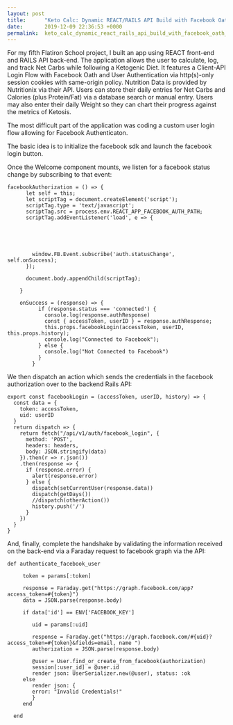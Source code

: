 ```yaml
---
layout: post
title:      "Keto Calc: Dynamic REACT/RAILS API Build with Facebook Oath/User Login Flow"
date:       2019-12-09 22:36:53 +0000
permalink:  keto_calc_dynamic_react_rails_api_build_with_facebook_oath_user_login_flow
---
```



For my fifth Flatiron School project, I built an app using REACT front-end and RAILS API back-end. The application allows the user to calculate, log, and track Net Carbs while following a Ketogenic Diet. It features a Client-API Login Flow with Facebook Oath and User Authentication via http(s)-only session cookies with same-origin policy. Nutrition Data is provided by Nutritionix via their API. Users can store their daily entries for Net Carbs and Calories (plus Protein/Fat) via a database search or manual entry. Users may also enter their daily Weight so they can chart their progress against the metrics of Ketosis.

The most difficult part of the application was coding a custom user login flow allowing for Facebook Authenticaton. 

The basic idea is to initialize the facebook sdk and launch the facebook login button. 

Once the Welcome component mounts, we listen for a facebook status change by subscribing to that event:



```
facebookAuthorization = () => {
      let self = this;
      let scriptTag = document.createElement('script');
      scriptTag.type = 'text/javascript';
      scriptTag.src = process.env.REACT_APP_FACEBOOK_AUTH_PATH;
      scriptTag.addEventListener('load', e => {
    




        window.FB.Event.subscribe('auth.statusChange', self.onSuccess);
      });

      document.body.appendChild(scriptTag);

    }

    onSuccess = (response) => {
          if (response.status === 'connected') {
            console.log(response.authResponse)
            const { accessToken, userID } = response.authResponse;
            this.props.facebookLogin(accessToken, userID, this.props.history);
            console.log("Connected to Facebook");
          } else {
            console.log("Not Connected to Facebook")
          }
        }
```


We then dispatch an action which sends the credentials in the facebook authorization over to the backend Rails API:


```
export const facebookLogin = (accessToken, userID, history) => {
  const data = {
    token: accessToken,
    uid: userID
  }
  return dispatch => {
    return fetch("/api/v1/auth/facebook_login", {
      method: 'POST',
      headers: headers,
      body: JSON.stringify(data)
    }).then(r => r.json())
    .then(response => {
      if (response.error) {
        alert(response.error)
      } else {
        dispatch(setCurrentUser(response.data))
        dispatch(getDays())
        //dispatch(otherAction())
        history.push('/')
      }
    })
  }
}
```


And, finally, complete the handshake by validating the information received on the back-end via a Faraday request to facebook graph via the API:
```
def authenticate_facebook_user

     token = params[:token]

     response = Faraday.get("https://graph.facebook.com/app?access_token=#{token}")
     data = JSON.parse(response.body)

     if data['id'] == ENV['FACEBOOK_KEY']

        uid = params[:uid]

        response = Faraday.get("https://graph.facebook.com/#{uid}?access_token=#{token}&fields=email, name ")
        authorization = JSON.parse(response.body)

        @user = User.find_or_create_from_facebook(authorization)
        session[:user_id] = @user.id
        render json: UserSerializer.new(@user), status: :ok
     else
        render json: {
        error: "Invalid Credentials!"
        }
     end

  end
```


